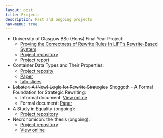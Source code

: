 ```yaml
---
layout: post
title: Projects
description: Past and ongoing projects
nav-menu: true
---
```


* University of Glasgow BSc (Hons) Final Year Project:
    * [Proving the Correctness of Rewrite Rules in LIFT’s Rewrite-Based System](https://xyunknown.github.io/individual-project/)
    * [Project repository](https://github.com/XYUnknown/individual-project)
    * [Project report](https://xyunknown.github.io/individual-project/2335466q.pdf)
* Container Data Types and Their Properties:
    * [Project reposity](https://github.com/XYUnknown/container-project/tree/main/preprocess)
    * [Paper](https://xyunknown.github.io/assets/pdfs/programming2023.pdf)
    * [talk slides](https://xyunknown.github.io/assets/pdfs/talk_programming_2023.pdf)
* ~~Lobster: A (New) Logic for Rewrite Strategies~~ Shoggoth - A Formal Foundation for Strategic Rewriting:
    * Informal document: [View online](https://www.overleaf.com/read/vgxpsywhcnxc)
    * Formal document: [Paper](https://xyunknown.github.io/assets/pdfs/popl2024.pdf)
* A Study in Equality (ongoing):
    * [Project repository](https://github.com/XYUnknown/ASinE)
* Necronomicon: the thesis (ongoing):
    * [Project repository](https://github.com/XYUnknown/Necronomicon)
    * [View online](https://www.overleaf.com/read/xpxbmzyvjscv#4d2de4)